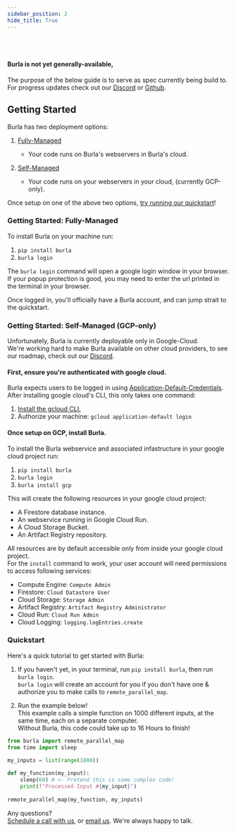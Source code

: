 ```yaml
---
sidebar_position: 2
hide_title: True
---
```


<br></br>

#### Burla is not yet generally-available,

The purpose of the below guide is to serve as spec currently being build to.  
For progress updates check out our [Discord](https://discord.gg/xSuJukdS9b) or [Github](https://github.com/Burla-INC).

## Getting Started

Burla has two deployment options:

1. [Fully-Managed](#getting-started-fully-managed)

   - Your code runs on Burla's webservers in Burla's cloud.

2. [Self-Managed](#getting-started-self-managed)

   - Your code runs on your webservers in your cloud, (currently GCP-only).

Once setup on one of the above two options, [try running our quickstart](#quickstart)!

### Getting Started: Fully-Managed

To install Burla on your machine run:

1. `pip install burla`
2. `burla login`

The `burla login` command will open a google login window in your browser.  
If your popup protection is good, you may need to enter the url printed in the terminal in your browser.

Once logged in, you'll officially have a Burla account, and can jump strait to the quickstart.

### Getting Started: Self-Managed (GCP-only)

Unfortunately, Burla is currently deployable only in Google-Cloud.  
We're working hard to make Burla available on other cloud providers, to see our roadmap, check out our [Discord](https://discord.gg/xSuJukdS9b).

#### First, ensure you're authenticated with google cloud.

Burla expects users to be logged in using [Application-Default-Credentials](https://cloud.google.com/docs/authentication/provide-credentials-adc).  
After installing google cloud's CLI, this only takes one command:

1. [Install the gcloud CLI.](https://cloud.google.com/sdk/docs/install)
2. Authorize your machine: `gcloud application-default login`

#### Once setup on GCP, install Burla.

To install the Burla webservice and associated infastructure in your google cloud project run:

1. `pip install burla`
2. `burla login`
3. `burla install gcp`

This will create the following resources in your google cloud project:

- A Firestore database instance.
- An webservice running in Google Cloud Run.
- A Cloud Storage Bucket.
- An Artifact Registry repository.

All resources are by default accessible only from inside your google cloud project.  
For the `install` command to work, your user account will need permissions to access following services:

- Compute Engine: `Compute Admin`
- Firestore: `Cloud Datastore User`
- Cloud Storage: `Storage Admin`
- Artifact Registry: `Artifact Registry Administrator`
- Cloud Run: `Cloud Run Admin`
- Cloud Logging: `logging.logEntries.create`

### Quickstart

Here's a quick tutorial to get started with Burla:

1. If you haven't yet, in your terminal, run `pip install burla`, then run `burla login`.  
   `burla login` will create an account for you if you don't have one & authorize you to make calls to `remote_parallel_map`.

2. Run the example below!  
   This example calls a simple function on 1000 different inputs, at the same time, each on a separate computer.  
   Without Burla, this code could take up to 16 Hours to finish!

```python
from burla import remote_parallel_map
from time import sleep

my_inputs = list(range(1000))
​
def my_function(my_input):
    sleep(60) # <- Pretend this is some complex code!
    print(f"Processed Input #{my_input}")
​
remote_parallel_map(my_function, my_inputs)
```

Any questions?  
[Schedule a call with us](https://cal.com/jakez/burla/), or [email us](mailto:jake@burla.dev). We're always happy to talk.
